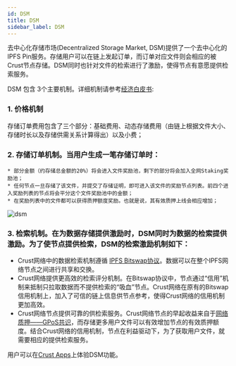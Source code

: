 ```yaml
---
id: DSM
title: DSM
sidebar_label: DSM
---
```



去中心化存储市场(Decentralized Storage Market, DSM)提供了一个去中心化的IPFS Pin服务。存储用户可以在链上发起订单，而订单对应文件则会相应的被Crust节点存储。DSM同时也针对文件的检索进行了激励，使得节点有意愿提供检索服务。

DSM 包含 3个主要机制。详细机制请参考[经济白皮书](https://crust-data.oss-cn-shanghai.aliyuncs.com/crust-home/whitepapers/ecowhitepaper.pdf):
### 1. 价格机制
存储订单费用包含了三个部分：基础费用、动态存储费用（由链上根据文件大小、存储时长以及存储供需关系计算得出）以及小费；

### 2. 存储订单机制。当用户生成一笔存储订单时：
    * 部分金额（约存储总金额的20%）将会进入文件奖励池，剩下的部分将会加入全网Staking奖励池；
    * 任何节点一旦存储了该文件，并提交了存储证明，即可进入该文件的奖励节点列表。前四个进入奖励列表的节点将会平分这个文件奖励池中的金额；
    * 在奖励列表中的文件都可以获得质押额度奖励。也就是说，其有效质押上线会相应增加；

![dsm](https://crust-data.oss-cn-shanghai.aliyuncs.com/wiki/learn/dsm.png)

### 3. 检索机制。在为数据存储提供激励时，DSM同时为数据的检索提供激励。为了使节点提供检索，DSM的检索激励机制如下：
   * Crust网络中的数据检索机制遵循 [IPFS Bitswap协议](https://docs.ipfs.io/concepts/bitswap/)。数据可以在整个IPFS网络节点之间进行共享和交换。
   * Crust网络提供更高效的检索评分机制。在Bitswap协议中，节点通过“信用”机制来抵制只拉取数据而不提供检索的“吸血”节点。Crust网络在原有的Bitswap信用机制上，加入了可信的链上信息供节点参考，使得Crust网络的信用机制更加高效。
   * Crust网络节点提供可靠的供检索服务。Crust网络节点的早起收益来自于[网络质押——GPoS共识](gpos.md)，而存储更多用户文件可以有效增加节点的有效质押额度。结合Crust网络的信用机制，节点在利益驱动下，为了获取用户文件，就需要相应的提供检索服务。

用户可以在[Crust Apps](https://apps.crust.network/#/storage)上体验DSM功能。
